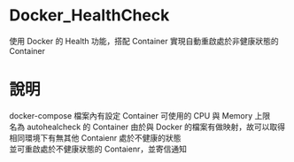 # Docker_HealthCheck
使用 Docker 的 Health 功能，搭配 Container 實現自動重啟處於非健康狀態的 Container<br>

# 說明
docker-compose 檔案內有設定 Container 可使用的 CPU 與 Memory 上限<br>
名為 autohealcheck 的 Container 由於與 Docker 的檔案有做映射，故可以取得相同環境下有無其他 Contaienr 處於不健康的狀態<br>
並可重啟處於不健康狀態的 Contaienr，並寄信通知<br>
